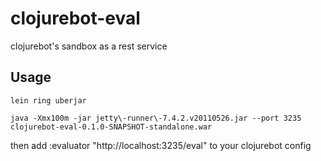 # clojurebot-eval

clojurebot's sandbox as a rest service

## Usage

```
lein ring uberjar

java -Xmx100m -jar jetty\-runner\-7.4.2.v20110526.jar --port 3235
clojurebot-eval-0.1.0-SNAPSHOT-standalone.war
```

then add :evaluator "http://localhost:3235/eval" to your clojurebot config

